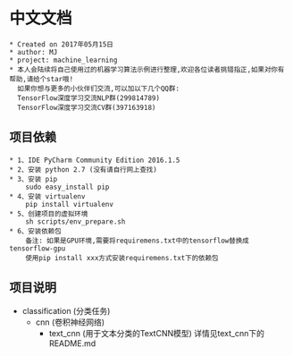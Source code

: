 # 中文文档

    * Created on 2017年05月15日
    * author: MJ
    * project: machine_learning
    * 本人会陆续将自己使用过的机器学习算法示例进行整理,欢迎各位读者挑错指正,如果对你有帮助,请给个star哦!
      如果你想与更多的小伙伴们交流,可以加以下几个QQ群:
      TensorFlow深度学习交流NLP群(299814789)
      TensorFlow深度学习交流CV群(397163918)


## 项目依赖
    * 1、IDE PyCharm Community Edition 2016.1.5
    * 2、安装 python 2.7 (没有请自行网上查找)
    * 3、安装 pip
        sudo easy_install pip
    * 4、安装 virtualenv
        pip install virtualenv
    * 5、创建项目的虚拟环境
        sh scripts/env_prepare.sh
    * 6、安装依赖包
        备注: 如果是GPU环境,需要将requiremens.txt中的tensorflow替换成tensorflow-gpu
        使用pip install xxx方式安装requiremens.txt下的依赖包


## 项目说明
* classification (分类任务)
    * cnn (卷积神经网络)
        * text_cnn (用于文本分类的TextCNN模型)
            详情见text_cnn下的README.md

